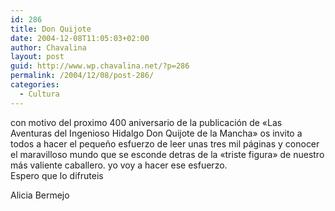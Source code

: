 ```yaml
---
id: 286
title: Don Quijote
date: 2004-12-08T11:05:03+02:00
author: Chavalina
layout: post
guid: http://www.wp.chavalina.net/?p=286
permalink: /2004/12/08/post-286/
categories:
  - Cultura
---
```

con motivo del proximo 400 aniversario de la publicaci&oacute;n de «Las Aventuras del Ingenioso Hidalgo Don Quijote de la Mancha» os invito a todos a hacer el peque&ntilde;o esfuerzo de leer unas tres mil p&aacute;ginas y conocer el maravilloso mundo que se esconde detras de la «triste figura» de nuestro m&aacute;s valiente caballero. yo voy a hacer ese esfuerzo.  
Espero que lo difruteis

<span class="alguien">Alicia Bermejo</span>